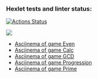 ### Hexlet tests and linter status:
[![Actions Status](https://github.com/Bascy6/java-project-61/actions/workflows/hexlet-check.yml/badge.svg)](https://github.com/Bascy6/java-project-61/actions)

<a href="https://codeclimate.com/github/Bascy6/java-project-61/maintainability"><img src="https://api.codeclimate.com/v1/badges/decb284807cf2a5924c8/maintainability" /></a>

- [Asciinema of game Even](https://asciinema.org/a/4F42lmfcL5CgGIKlMoV5BmN03)
- [Asciinema of game Calc](https://asciinema.org/a/ONyDVVs1K6R2suVgLy5EYxhyZ)
- [Asciinema of game GCD](https://asciinema.org/a/x2bPVf0maNJSVCzLQ81F5W1r0)
- [Asciinema of game Progression](https://asciinema.org/a/sxF82IVhGYBgjXG2CJp91UT4T)
- [Asciinema of game Prime](https://asciinema.org/a/vntSzo5aIqj2ikJnIr3PFbPnP)